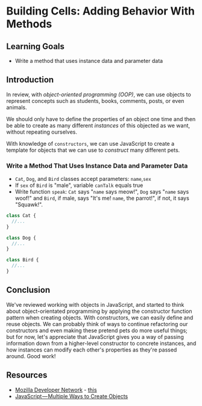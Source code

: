 # Building Cells: Adding Behavior With Methods

## Learning Goals

- Write a method that uses instance data and parameter data

## Introduction

In review, with _object-oriented programming (OOP)_, we can use objects to
represent concepts such as students, books, comments, posts, or even animals.

We should only have to define the properties of an object one time and then
be able to create as many different _instances_ of this objected as we want,
without repeating ourselves.

With knowledge of `constructors`, we can use JavaScript to create a template for
objects that we can use to _construct_ many different pets.

### Write a Method That Uses Instance Data and Parameter Data

- `Cat`, `Dog`, and `Bird` classes accept parameters: `name`,`sex`
- If `sex` of `Bird` is "male", variable `canTalk` equals true
- Write function `speak`: `Cat` says "`name` says meow!", `Dog` says "`name`
says woof!" and `Bird`, if male, says "It's me! `name`, the parrot!", if not,
it says "Squawk!".

```js
class Cat {
  //...
}

class Dog {
  //...
}

class Bird {
  //...
}
```

## Conclusion

We've reviewed working with objects in JavaScript, and started to think about
object-orientated programming by applying the constructor function pattern when
creating objects. With constructors, we can easily define and reuse objects.
We can probably think of ways to continue refactoring our constructors and even
making these pretend pets do more useful things; but for now, let's appreciate
that JavaScript gives you a way of passing information down from a higher-level
constructor to concrete instances, and how instances can modify each other's
properties as they're passed around. Good work!

## Resources

* [Mozilla Developer Network](https://developer.mozilla.org/en-US/docs/Web/JavaScript/Reference/Operators/this) - [this](https://developer.mozilla.org/en-US/docs/Web/JavaScript/Reference/Operators/this)
* [JavaScript — Multiple Ways to Create Objects](https://codeburst.io/various-ways-to-create-javascript-object-9563c6887a47)
